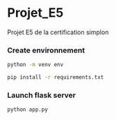 # Projet_E5
Projet E5 de la certification simplon


### Create environnement
```sh
python -m venv env
```

```sh
pip install -r requirements.txt
```
### Launch flask server
```sh
python app.py
```

